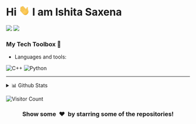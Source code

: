 # Hi <img src="https://raw.githubusercontent.com/ABSphreak/ABSphreak/master/gifs/Hi.gif" width="30px"> I am Ishita Saxena
[<img height="30" src="https://img.shields.io/badge/twitter-%231DA1F2.svg?&style=for-the-badge&logo=twitter&logoColor=white" />](https://twitter.com/IshitaS03])
[<img height="30" src="https://img.shields.io/badge/linkedin-blue.svg?&style=for-the-badge&logo=linkedin&logoColor=white" />](https://www.linkedin.com/in/ishita-saxena-8324bb203/)

### My Tech Toolbox 🧰

* Languages and tools:

<p align="left">
<img src="https://i.pinimg.com/originals/99/f8/87/99f887833c475448723d3c9ac16c179b.png" alt="C++" width="40" height="40"/> 
<img src="https://avatars.githubusercontent.com/u/1525981?s=280&v=4" alt="Python" width="40" height="40"/> 
 
</p>

---
<details>
<summary>📊 Github Stats</summary>

<p align="center"> <img src="https://github-readme-stats.vercel.app/api?username=Ishita3314&show_icons=true&theme=gotham" alt="Ishita Saxena | Stats" />

</details>


![Visitor Count](https://profile-counter.glitch.me/%7BIshita3314%7D/count.svg)

[twitter]: https://twitter.com/IshitaS03
[gmail]: ishita.bvt@gmail.com
[linkedin]: https://www.linkedin.com/in/ishita-saxena-03/
[Instagram]: https://www.instagram.com/mikrokosmos._.ish/

<h3 align="center">Show some &nbsp;❤️&nbsp; by starring some of the repositories!</h3>
